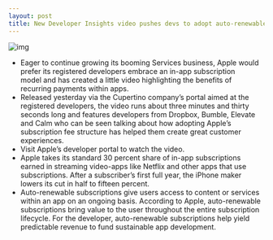 ```yaml
---
layout: post
title: New Developer Insights video pushes devs to adopt auto-renewable subscriptions
---
```

![img](http://media.idownloadblog.com/wp-content/uploads/2018/09/Apple-subscriptions-Upgrade-to-Dropbox-plus.jpg)
* Eager to continue growing its booming Services business, Apple would prefer its registered developers embrace an in-app subscription model and has created a little video highlighting the benefits of recurring payments within apps.
* Released yesterday via the Cupertino company’s portal aimed at the registered developers, the video runs about three minutes and thirty seconds long and features developers from Dropbox, Bumble, Elevate and Calm who can be seen talking about how adopting Apple’s subscription fee structure has helped them create great customer experiences.
* Visit Apple’s developer portal to watch the video.
* Apple takes its standard 30 percent share of in-app subscriptions earned in streaming video-apps like Netflix and other apps that use subscriptions. After a subscriber’s first full year, the iPhone maker lowers its cut in half to fifteen percent.
* Auto-renewable subscriptions give users access to content or services within an app on an ongoing basis. According to Apple, auto-renewable subscriptions bring value to the user throughout the entire subscription lifecycle. For the developer, auto-renewable subscriptions help yield predictable revenue to fund sustainable app development.

